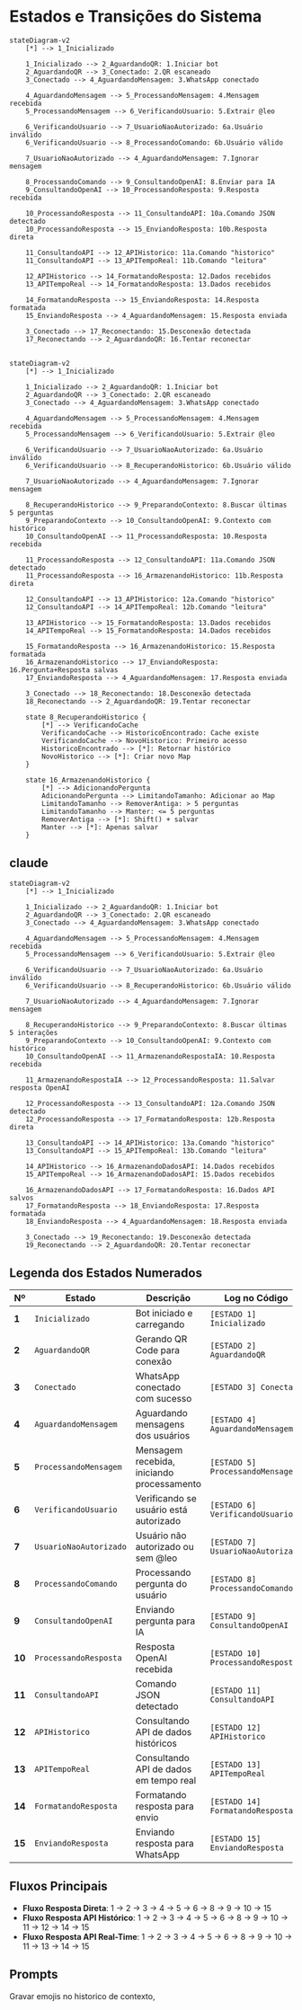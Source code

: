 # Estados e Transições do Sistema

```mermaid
stateDiagram-v2
    [*] --> 1_Inicializado
    
    1_Inicializado --> 2_AguardandoQR: 1.Iniciar bot
    2_AguardandoQR --> 3_Conectado: 2.QR escaneado
    3_Conectado --> 4_AguardandoMensagem: 3.WhatsApp conectado
    
    4_AguardandoMensagem --> 5_ProcessandoMensagem: 4.Mensagem recebida
    5_ProcessandoMensagem --> 6_VerificandoUsuario: 5.Extrair @leo
    
    6_VerificandoUsuario --> 7_UsuarioNaoAutorizado: 6a.Usuário inválido
    6_VerificandoUsuario --> 8_ProcessandoComando: 6b.Usuário válido
    
    7_UsuarioNaoAutorizado --> 4_AguardandoMensagem: 7.Ignorar mensagem
    
    8_ProcessandoComando --> 9_ConsultandoOpenAI: 8.Enviar para IA
    9_ConsultandoOpenAI --> 10_ProcessandoResposta: 9.Resposta recebida
    
    10_ProcessandoResposta --> 11_ConsultandoAPI: 10a.Comando JSON detectado
    10_ProcessandoResposta --> 15_EnviandoResposta: 10b.Resposta direta
    
    11_ConsultandoAPI --> 12_APIHistorico: 11a.Comando "historico"
    11_ConsultandoAPI --> 13_APITempoReal: 11b.Comando "leitura"
    
    12_APIHistorico --> 14_FormatandoResposta: 12.Dados recebidos
    13_APITempoReal --> 14_FormatandoResposta: 13.Dados recebidos
    
    14_FormatandoResposta --> 15_EnviandoResposta: 14.Resposta formatada
    15_EnviandoResposta --> 4_AguardandoMensagem: 15.Resposta enviada
    
    3_Conectado --> 17_Reconectando: 15.Desconexão detectada
    17_Reconectando --> 2_AguardandoQR: 16.Tentar reconectar
```
##
```mermaid
stateDiagram-v2
    [*] --> 1_Inicializado
    
    1_Inicializado --> 2_AguardandoQR: 1.Iniciar bot
    2_AguardandoQR --> 3_Conectado: 2.QR escaneado
    3_Conectado --> 4_AguardandoMensagem: 3.WhatsApp conectado
    
    4_AguardandoMensagem --> 5_ProcessandoMensagem: 4.Mensagem recebida
    5_ProcessandoMensagem --> 6_VerificandoUsuario: 5.Extrair @leo
    
    6_VerificandoUsuario --> 7_UsuarioNaoAutorizado: 6a.Usuário inválido
    6_VerificandoUsuario --> 8_RecuperandoHistorico: 6b.Usuário válido
    
    7_UsuarioNaoAutorizado --> 4_AguardandoMensagem: 7.Ignorar mensagem
    
    8_RecuperandoHistorico --> 9_PreparandoContexto: 8.Buscar últimas 5 perguntas
    9_PreparandoContexto --> 10_ConsultandoOpenAI: 9.Contexto com histórico
    10_ConsultandoOpenAI --> 11_ProcessandoResposta: 10.Resposta recebida
    
    11_ProcessandoResposta --> 12_ConsultandoAPI: 11a.Comando JSON detectado
    11_ProcessandoResposta --> 16_ArmazenandoHistorico: 11b.Resposta direta
    
    12_ConsultandoAPI --> 13_APIHistorico: 12a.Comando "historico"
    12_ConsultandoAPI --> 14_APITempoReal: 12b.Comando "leitura"
    
    13_APIHistorico --> 15_FormatandoResposta: 13.Dados recebidos
    14_APITempoReal --> 15_FormatandoResposta: 14.Dados recebidos
    
    15_FormatandoResposta --> 16_ArmazenandoHistorico: 15.Resposta formatada
    16_ArmazenandoHistorico --> 17_EnviandoResposta: 16.Pergunta+Resposta salvas
    17_EnviandoResposta --> 4_AguardandoMensagem: 17.Resposta enviada
    
    3_Conectado --> 18_Reconectando: 18.Desconexão detectada
    18_Reconectando --> 2_AguardandoQR: 19.Tentar reconectar
    
    state 8_RecuperandoHistorico {
        [*] --> VerificandoCache
        VerificandoCache --> HistoricoEncontrado: Cache existe
        VerificandoCache --> NovoHistorico: Primeiro acesso
        HistoricoEncontrado --> [*]: Retornar histórico
        NovoHistorico --> [*]: Criar novo Map
    }
    
    state 16_ArmazenandoHistorico {
        [*] --> AdicionandoPergunta
        AdicionandoPergunta --> LimitandoTamanho: Adicionar ao Map
        LimitandoTamanho --> RemoverAntiga: > 5 perguntas
        LimitandoTamanho --> Manter: <= 5 perguntas
        RemoverAntiga --> [*]: Shift() + salvar
        Manter --> [*]: Apenas salvar
    }
```
## claude
```mermaid
stateDiagram-v2
    [*] --> 1_Inicializado
    
    1_Inicializado --> 2_AguardandoQR: 1.Iniciar bot
    2_AguardandoQR --> 3_Conectado: 2.QR escaneado
    3_Conectado --> 4_AguardandoMensagem: 3.WhatsApp conectado
    
    4_AguardandoMensagem --> 5_ProcessandoMensagem: 4.Mensagem recebida
    5_ProcessandoMensagem --> 6_VerificandoUsuario: 5.Extrair @leo
    
    6_VerificandoUsuario --> 7_UsuarioNaoAutorizado: 6a.Usuário inválido
    6_VerificandoUsuario --> 8_RecuperandoHistorico: 6b.Usuário válido
    
    7_UsuarioNaoAutorizado --> 4_AguardandoMensagem: 7.Ignorar mensagem
    
    8_RecuperandoHistorico --> 9_PreparandoContexto: 8.Buscar últimas 5 interações
    9_PreparandoContexto --> 10_ConsultandoOpenAI: 9.Contexto com histórico
    10_ConsultandoOpenAI --> 11_ArmazenandoRespostaIA: 10.Resposta recebida
    
    11_ArmazenandoRespostaIA --> 12_ProcessandoResposta: 11.Salvar resposta OpenAI
    
    12_ProcessandoResposta --> 13_ConsultandoAPI: 12a.Comando JSON detectado
    12_ProcessandoResposta --> 17_FormatandoResposta: 12b.Resposta direta
    
    13_ConsultandoAPI --> 14_APIHistorico: 13a.Comando "historico"
    13_ConsultandoAPI --> 15_APITempoReal: 13b.Comando "leitura"
    
    14_APIHistorico --> 16_ArmazenandoDadosAPI: 14.Dados recebidos
    15_APITempoReal --> 16_ArmazenandoDadosAPI: 15.Dados recebidos
    
    16_ArmazenandoDadosAPI --> 17_FormatandoResposta: 16.Dados API salvos
    17_FormatandoResposta --> 18_EnviandoResposta: 17.Resposta formatada
    18_EnviandoResposta --> 4_AguardandoMensagem: 18.Resposta enviada
    
    3_Conectado --> 19_Reconectando: 19.Desconexão detectada
    19_Reconectando --> 2_AguardandoQR: 20.Tentar reconectar

```
## Legenda dos Estados Numerados

| Nº | Estado | Descrição | Log no Código |
|---------|------------|----------------|-------------------|
| **1** | `Inicializado` | Bot iniciado e carregando | `[ESTADO 1] Inicializado` |
| **2** | `AguardandoQR` | Gerando QR Code para conexão | `[ESTADO 2] AguardandoQR` |
| **3** | `Conectado` | WhatsApp conectado com sucesso | `[ESTADO 3] Conectado` |
| **4** | `AguardandoMensagem` | Aguardando mensagens dos usuários | `[ESTADO 4] AguardandoMensagem` |
| **5** | `ProcessandoMensagem` | Mensagem recebida, iniciando processamento | `[ESTADO 5] ProcessandoMensagem` |
| **6** | `VerificandoUsuario` | Verificando se usuário está autorizado | `[ESTADO 6] VerificandoUsuario` |
| **7** | `UsuarioNaoAutorizado` | Usuário não autorizado ou sem @leo | `[ESTADO 7] UsuarioNaoAutorizado` |
| **8** | `ProcessandoComando` | Processando pergunta do usuário | `[ESTADO 8] ProcessandoComando` |
| **9** | `ConsultandoOpenAI` | Enviando pergunta para IA | `[ESTADO 9] ConsultandoOpenAI` |
| **10** | `ProcessandoResposta` | Resposta OpenAI recebida | `[ESTADO 10] ProcessandoResposta` |
| **11** | `ConsultandoAPI` | Comando JSON detectado | `[ESTADO 11] ConsultandoAPI` |
| **12** | `APIHistorico` | Consultando API de dados históricos | `[ESTADO 12] APIHistorico` |
| **13** | `APITempoReal` | Consultando API de dados em tempo real | `[ESTADO 13] APITempoReal` |
| **14** | `FormatandoResposta` | Formatando resposta para envio | `[ESTADO 14] FormatandoResposta` |
| **15** | `EnviandoResposta` | Enviando resposta para WhatsApp | `[ESTADO 15] EnviandoResposta` |


## Fluxos Principais

- **Fluxo Resposta Direta**: 1 → 2 → 3 → 4 → 5 → 6 → 8 → 9 → 10 → 15
- **Fluxo Resposta API Histórico**: 1 → 2 → 3 → 4 → 5 → 6 → 8 → 9 → 10 → 11 → 12 → 14 → 15
- **Fluxo Resposta API Real-Time**: 1 → 2 → 3 → 4 → 5 → 6 → 8 → 9 → 10 → 11 → 13 → 14 → 15

## Prompts

Gravar emojis no historico de contexto, 

